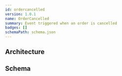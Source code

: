 ```yaml
---
id: ordercancelled
version: 1.0.1
name: OrderCancelled
summary: Event triggered when an order is cancelled
badges: []
schemaPath: schema.json
---
```

## Architecture
<NodeGraph />


## Schema
<SchemaViewer file="schema.json" title="Message Schema" maxHeight="500" />
